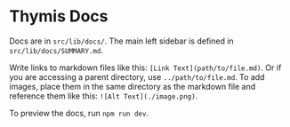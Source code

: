# Thymis Docs

Docs are in `src/lib/docs/`. The main left sidebar is defined in `src/lib/docs/SUMMARY.md`.

Write links to markdown files like this: `[Link Text](path/to/file.md)`. Or if you are accessing a parent directory, use `../path/to/file.md`.
To add images, place them in the same directory as the markdown file and reference them like this: `![Alt Text](./image.png)`.

To preview the docs, run `npm run dev`.
